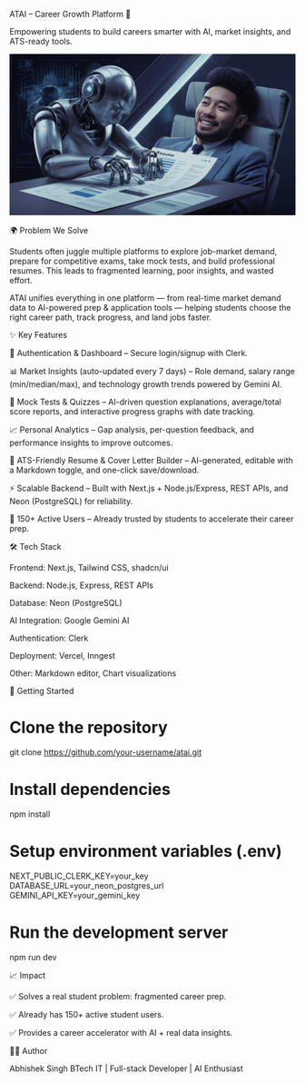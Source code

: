 ATAI – Career Growth Platform 🚀

Empowering students to build careers smarter with AI, market insights, and ATS-ready tools.

![Cover Image](https://github.com/Abhishek-singh-007/ATAI---Build-your-Future-with-AI/blob/main/public/banner2.jpeg)

🌍 Problem We Solve

Students often juggle multiple platforms to explore job-market demand, prepare for competitive exams, take mock tests, and build professional resumes. This leads to fragmented learning, poor insights, and wasted effort.

ATAI unifies everything in one platform — from real-time market demand data to AI-powered prep & application tools — helping students choose the right career path, track progress, and land jobs faster.

✨ Key Features

🔐 Authentication & Dashboard – Secure login/signup with Clerk.

📊 Market Insights (auto-updated every 7 days) – Role demand, salary range (min/median/max), and technology growth trends powered by Gemini AI.

📝 Mock Tests & Quizzes – AI-driven question explanations, average/total score reports, and interactive progress graphs with date tracking.

📈 Personal Analytics – Gap analysis, per-question feedback, and performance insights to improve outcomes.

📄 ATS-Friendly Resume & Cover Letter Builder – AI-generated, editable with a Markdown toggle, and one-click save/download.

⚡ Scalable Backend – Built with Next.js + Node.js/Express, REST APIs, and Neon (PostgreSQL) for reliability.

🚀 150+ Active Users – Already trusted by students to accelerate their career prep.

🛠️ Tech Stack

Frontend: Next.js, Tailwind CSS, shadcn/ui

Backend: Node.js, Express, REST APIs

Database: Neon (PostgreSQL)

AI Integration: Google Gemini AI

Authentication: Clerk

Deployment: Vercel, Inngest

Other: Markdown editor, Chart visualizations



🚀 Getting Started
# Clone the repository
git clone https://github.com/your-username/atai.git  

# Install dependencies
npm install  

# Setup environment variables (.env)
NEXT_PUBLIC_CLERK_KEY=your_key
DATABASE_URL=your_neon_postgres_url
GEMINI_API_KEY=your_gemini_key  

# Run the development server
npm run dev


📈 Impact

✅ Solves a real student problem: fragmented career prep.

✅ Already has 150+ active student users.

✅ Provides a career accelerator with AI + real data insights.

👨‍💻 Author

Abhishek Singh
BTech IT | Full-stack Developer | AI Enthusiast


